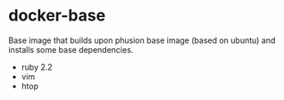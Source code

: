 # docker-base

Base image that builds upon phusion base image (based on ubuntu) and installs some base dependencies.

- ruby 2.2
- vim
- htop
